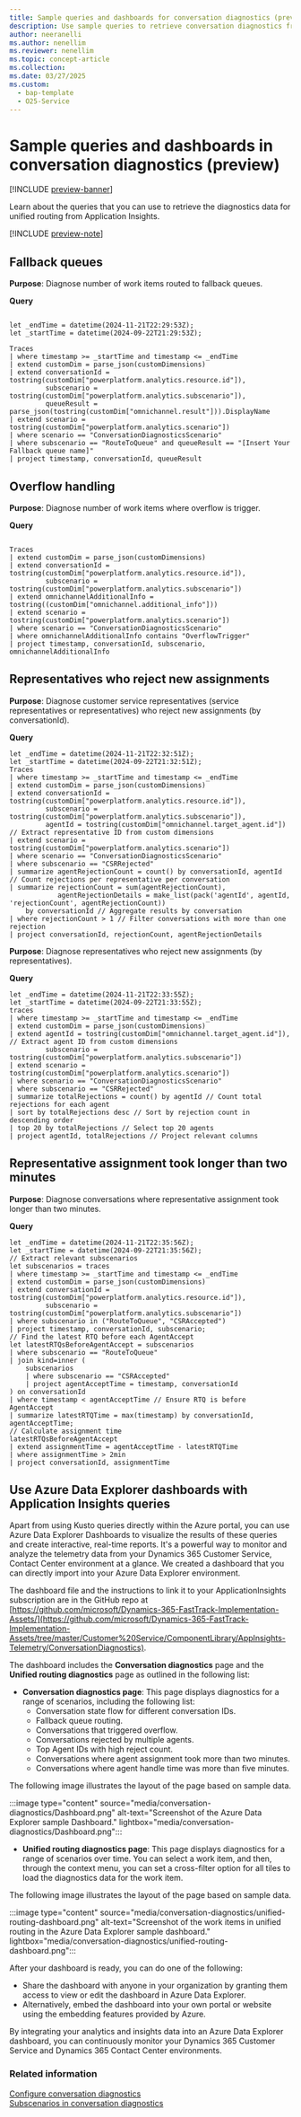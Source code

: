 ```yaml
---
title: Sample queries and dashboards for conversation diagnostics (preview)
description: Use sample queries to retrieve conversation diagnostics from Application Insights.
author: neeranelli
ms.author: nenellim
ms.reviewer: nenellim
ms.topic: concept-article
ms.collection:
ms.date: 03/27/2025
ms.custom:
  - bap-template
  - O25-Service
---
```


# Sample queries and dashboards in conversation diagnostics (preview)

[!INCLUDE [preview-banner](~/../shared-content/shared/preview-includes/preview-banner.md)]

Learn about the queries that you can use to retrieve the diagnostics data for unified routing from Application Insights.

[!INCLUDE [preview-note](~/../shared-content/shared/preview-includes/preview-note-d365.md)]

## Fallback queues

**Purpose**: Diagnose number of work items routed to fallback queues.  

**Query**

```kusto

let _endTime = datetime(2024-11-21T22:29:53Z);  
let _startTime = datetime(2024-09-22T21:29:53Z);  

Traces  
| where timestamp >= _startTime and timestamp <= _endTime  
| extend customDim = parse_json(customDimensions)  
| extend conversationId = tostring(customDim["powerplatform.analytics.resource.id"]),   
         subscenario = tostring(customDim["powerplatform.analytics.subscenario"]),  
         queueResult = parse_json(tostring(customDim["omnichannel.result"])).DisplayName
| extend scenario = tostring(customDim["powerplatform.analytics.scenario"])  
| where scenario == "ConversationDiagnosticsScenario"  
| where subscenario == "RouteToQueue" and queueResult == "[Insert Your Fallback queue name]"   
| project timestamp, conversationId, queueResult  
```

## Overflow handling

**Purpose**: Diagnose number of work items where overflow is trigger.  

**Query**

```kusto

Traces  
| extend customDim = parse_json(customDimensions)  
| extend conversationId = tostring(customDim["powerplatform.analytics.resource.id"]),  
         subscenario = tostring(customDim["powerplatform.analytics.subscenario"])  
| extend omnichannelAdditionalInfo = tostring((customDim["omnichannel.additional_info"]))
| extend scenario = tostring(customDim["powerplatform.analytics.scenario"])  
| where scenario == "ConversationDiagnosticsScenario"  
| where omnichannelAdditionalInfo contains "OverflowTrigger"  
| project timestamp, conversationId, subscenario, omnichannelAdditionalInfo  
```
## Representatives who reject new assignments 
 
**Purpose**: Diagnose customer service representatives (service representatives or representatives) who reject new assignments (by conversationId).  

**Query**

```kusto
let _endTime = datetime(2024-11-21T22:32:51Z);  
let _startTime = datetime(2024-09-22T21:32:51Z);  
Traces  
| where timestamp >= _startTime and timestamp <= _endTime  
| extend customDim = parse_json(customDimensions)  
| extend conversationId = tostring(customDim["powerplatform.analytics.resource.id"]),   
         subscenario = tostring(customDim["powerplatform.analytics.subscenario"]),  
         agentId = tostring(customDim["omnichannel.target_agent.id"]) // Extract representative ID from custom dimensions  
| extend scenario = tostring(customDim["powerplatform.analytics.scenario"])  
| where scenario == "ConversationDiagnosticsScenario"  
| where subscenario == "CSRRejected"  
| summarize agentRejectionCount = count() by conversationId, agentId // Count rejections per representative per conversation  
| summarize rejectionCount = sum(agentRejectionCount),   
            agentRejectionDetails = make_list(pack('agentId', agentId, 'rejectionCount', agentRejectionCount))   
    by conversationId // Aggregate results by conversation  
| where rejectionCount > 1 // Filter conversations with more than one rejection  
| project conversationId, rejectionCount, agentRejectionDetails  
```

**Purpose**: Diagnose representatives who reject new assignments (by representatives).  

**Query**

```kusto
let _endTime = datetime(2024-11-21T22:33:55Z);  
let _startTime = datetime(2024-09-22T21:33:55Z);  
traces  
| where timestamp >= _startTime and timestamp <= _endTime  
| extend customDim = parse_json(customDimensions)  
| extend agentId = tostring(customDim["omnichannel.target_agent.id"]), // Extract agent ID from custom dimensions  
         subscenario = tostring(customDim["powerplatform.analytics.subscenario"])  
| extend scenario = tostring(customDim["powerplatform.analytics.scenario"])  
| where scenario == "ConversationDiagnosticsScenario"  
| where subscenario == "CSRRejected"  
| summarize totalRejections = count() by agentId // Count total rejections for each agent  
| sort by totalRejections desc // Sort by rejection count in descending order  
| top 20 by totalRejections // Select top 20 agents  
| project agentId, totalRejections // Project relevant columns  
```
  
## Representative assignment took longer than two minutes

**Purpose**: Diagnose conversations where representative assignment took longer than two minutes.  

**Query**

```kusto
let _endTime = datetime(2024-11-21T22:35:56Z);  
let _startTime = datetime(2024-09-22T21:35:56Z);  
// Extract relevant subscenarios  
let subscenarios = traces  
| where timestamp >= _startTime and timestamp <= _endTime  
| extend customDim = parse_json(customDimensions)  
| extend conversationId = tostring(customDim["powerplatform.analytics.resource.id"]),  
         subscenario = tostring(customDim["powerplatform.analytics.subscenario"])  
| where subscenario in ("RouteToQueue", "CSRAccepted")  
| project timestamp, conversationId, subscenario;  
// Find the latest RTQ before each AgentAccept  
let latestRTQsBeforeAgentAccept = subscenarios  
| where subscenario == "RouteToQueue"  
| join kind=inner (  
    subscenarios  
    | where subscenario == "CSRAccepted"  
    | project agentAcceptTime = timestamp, conversationId  
) on conversationId  
| where timestamp < agentAcceptTime // Ensure RTQ is before AgentAccept  
| summarize latestRTQTime = max(timestamp) by conversationId, agentAcceptTime;  
// Calculate assignment time  
latestRTQsBeforeAgentAccept  
| extend assignmentTime = agentAcceptTime - latestRTQTime  
| where assignmentTime > 2min   
| project conversationId, assignmentTime  
```

## Use Azure Data Explorer dashboards with Application Insights queries

Apart from using Kusto queries directly within the Azure portal, you can use Azure Data Explorer Dashboards to visualize the results of these queries and create interactive, real-time reports. It's a powerful way to monitor and analyze the telemetry data from your Dynamics 365 Customer Service, Contact Center environment at a glance. We created a dashboard that you can directly import into your Azure Data Explorer environment.  

The dashboard file and the instructions to link it to your ApplicationInsights subscription are in the GitHub repo at [https://github.com/microsoft/Dynamics-365-FastTrack-Implementation-Assets/](https://github.com/microsoft/Dynamics-365-FastTrack-Implementation-Assets/tree/master/Customer%20Service/ComponentLibrary/AppInsights-Telemetry/ConversationDiagnostics).  

The dashboard includes the **Conversation diagnostics** page and the **Unified routing diagnostics** page as outlined in the following list:
 
- **Conversation diagnostics page**: This page displays diagnostics for a range of scenarios, including the following list:
    - Conversation state flow for different conversation IDs.
    - Fallback queue routing.
    - Conversations that triggered overflow.
    - Conversations rejected by multiple agents.
    - Top Agent IDs with high reject count.
    - Conversations where agent assignment took more than two minutes.
    - Conversations where agent handle time was more than five minutes.

The following image illustrates the layout of the page based on sample data.

   :::image type="content" source="media/conversation-diagnostics/Dashboard.png" alt-text="Screenshot of the Azure Data Explorer sample Dashboard." lightbox="media/conversation-diagnostics/Dashboard.png":::

- **Unified routing diagnostics page**: This page displays diagnostics for a range of scenarios over time. You can select a work item, and then, through the context menu, you can set a cross-filter option for all tiles to load the diagnostics data for the work item.

The following image illustrates the layout of the page based on sample data.

   :::image type="content" source="media/conversation-diagnostics/unified-routing-dashboard.png" alt-text="Screenshot of the work items in unified routing in the Azure Data Explorer sample dashboard." lightbox="media/conversation-diagnostics/unified-routing-dashboard.png":::

After your dashboard is ready, you can do one of the following:

- Share the dashboard with anyone in your organization by granting them access to view or edit the dashboard in Azure Data Explorer.  
- Alternatively, embed the dashboard into your own portal or website using the embedding features provided by Azure.  

By integrating your analytics and insights data into an Azure Data Explorer dashboard, you can continuously monitor your Dynamics 365 Customer Service and Dynamics 365 Contact Center environments.


### Related information

[Configure conversation diagnostics](/dynamics365/customer-service/administer/configure-conversation-diagnostics)  
[Subscenarios in conversation diagnostics](/dynamics365/customer-service/administer/conversation-diagnostics-subscenarios)  
